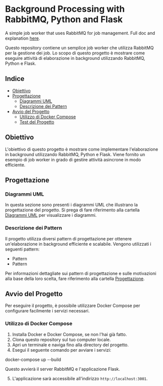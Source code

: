 # Background Processing with RabbitMQ, Python and Flask
A simple job worker that uses RabbitMQ for job management. Full doc and explanation [here](https://medium.com/@naveed125/background-processing-with-rabbitmq-python-and-flask-5ca62acf409c).

Questo repository contiene un semplice job worker che utilizza RabbitMQ per la gestione dei job. Lo scopo di questo progetto è mostrare come eseguire attività di elaborazione in background utilizzando RabbitMQ, Python e Flask.

## Indice
- [Obiettivo](#obiettivo)
- [Progettazione](#progettazione)
  - [Diagrammi UML](#diagrammi-uml)
  - [Descrizione dei Pattern](#descrizione-dei-pattern)
- [Avvio del Progetto](#avvio-del-progetto)
  - [Utilizzo di Docker Compose](#utilizzo-di-docker-compose)
  - [Test del Progetto](#test-del-progetto)

## Obiettivo
L'obiettivo di questo progetto è mostrare come implementare l'elaborazione in background utilizzando RabbitMQ, Python e Flask. Viene fornito un esempio di job worker in grado di gestire attività asincrone in modo efficiente.

## Progettazione
### Diagrammi UML
In questa sezione sono presenti i diagrammi UML che illustrano la progettazione del progetto. Si prega di fare riferimento alla cartella [Diagrammi UML](uml-diagrams/) per visualizzare i diagrammi.

### Descrizione dei Pattern
Il progetto utilizza diversi pattern di progettazione per ottenere un'elaborazione in background efficiente e scalabile. Vengono utilizzati i seguenti pattern:
- Pattern 
- Pattern 

Per informazioni dettagliate sui pattern di progettazione e sulle motivazioni alla base della loro scelta, fare riferimento alla cartella [Progettazione](design/).

## Avvio del Progetto
Per eseguire il progetto, è possibile utilizzare Docker Compose per configurare facilmente i servizi necessari.

### Utilizzo di Docker Compose
1. Installa Docker e Docker Compose, se non l'hai già fatto.
2. Clona questo repository sul tuo computer locale.
3. Apri un terminale e naviga fino alla directory del progetto.
4. Esegui il seguente comando per avviare i servizi:

docker-compose up --build

Questo avvierà il server RabbitMQ e l'applicazione Flask.

5. L'applicazione sarà accessibile all'indirizzo `http://localhost:3001`.
